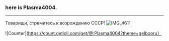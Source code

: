 ### here is Plasma4004. 

---
Товарищи, стремитесь к возрождению СССР!
![IMG_4611](https://github.com/Plasma4004/Plasma4004/assets/110027790/56e47424-f038-4515-aaa9-46c55081ac8c)








![Counter](https://count.getloli.com/get/@:Plasma4004?theme=gelbooru）
